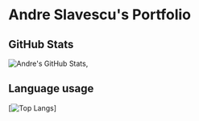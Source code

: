 # Andre Slavescu's Portfolio

## GitHub Stats
![Andre's GitHub Stats](https://github-readme-stats.vercel.app/api?username=AndreSlavescu&show_icons=true&theme=radical),


## Language usage
[![Top Langs](https://github-readme-stats.vercel.app/api/top-langs/?username=AndreSlavescu&show_icons=true&theme=radical)]
